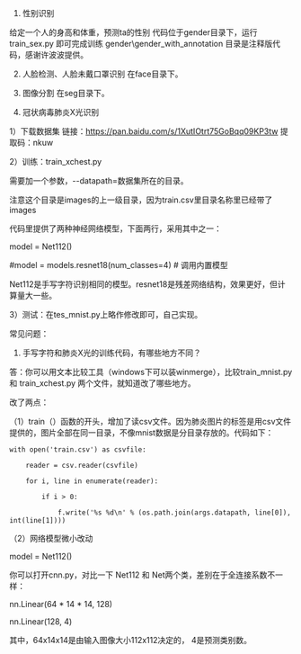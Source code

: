 1. 性别识别

给定一个人的身高和体重，预测ta的性别
代码位于gender目录下，运行train_sex.py 即可完成训练
gender\gender_with_annotation 目录是注释版代码，感谢许波波提供。


2. 人脸检测、人脸未戴口罩识别
在face目录下。


3. 图像分割
在seg目录下。


4. 冠状病毒肺炎X光识别

1）下载数据集  链接：https://pan.baidu.com/s/1XutIOtrt75GoBqq09KP3tw  提取码：nkuw 

2）训练：train_xchest.py 

需要加一个参数，--datapath=数据集所在的目录。

注意这个目录是images的上一级目录，因为train.csv里目录名称里已经带了images

代码里提供了两种神经网络模型，下面两行，采用其中之一：

model = Net112()

#model = models.resnet18(num_classes=4)  # 调用内置模型

Net112是手写字符识别相同的模型。resnet18是残差网络结构，效果更好，但计算量大一些。

3）测试：在tes_mnist.py上略作修改即可，自己实现。
 

常见问题：

1. 手写字符和肺炎X光的训练代码，有哪些地方不同？

答：你可以用文本比较工具（windows下可以装winmerge），比较train_mnist.py 和 train_xchest.py 两个文件，就知道改了哪些地方。

改了两点：

（1）train（）函数的开头，增加了读csv文件。因为肺炎图片的标签是用csv文件提供的，图片全部在同一目录，不像mnist数据是分目录存放的。代码如下：

    with open('train.csv') as csvfile:
	
        reader = csv.reader(csvfile)
		
        for i, line in enumerate(reader):
		
            if i > 0:
			
                f.write('%s %d\n' % (os.path.join(args.datapath, line[0]), int(line[1])))
				
				
（2）网络模型微小改动

model = Net112()	

你可以打开cnn.py，对比一下 Net112 和 Net两个类，差别在于全连接系数不一样：

nn.Linear(64 * 14 * 14, 128)  

nn.Linear(128, 4)  

其中，64x14x14是由输入图像大小112x112决定的， 4是预测类别数。






			
				
